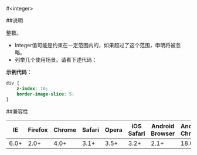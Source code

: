 #&lt;integer&gt;

##说明

整数。

- Integer值可能是约束在一定范围内的，如果超过了这个范围，申明将被忽略。
- 列举几个使用场景。请看下述代码：


**示例代码：**

```css
div {
	z-index: 10;
	border-image-slice: 5;
}
```

##兼容性

<table class="compatible">
<thead>
	<tr>
		<th>IE</th>
		<th>Firefox</th>
		<th>Chrome</th>
		<th>Safari</th>
		<th>Opera</th>
		<th>iOS Safari</th>
		<th>Android Browser</th>
		<th>Android Chrome</th>
	</tr>
</thead>
<tbody>
	<tr>
		<td class="support">6.0+</td>
		<td class="support">2.0+</td>
		<td class="support">4.0+</td>
		<td class="support">3.1+</td>
		<td class="support">3.5+</td>
		<td class="support">3.2+</td>
		<td class="support">2.1+</td>
		<td class="support">18.0+</td>
	</tr>
</tbody>
</table>
